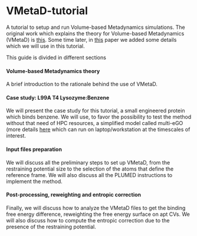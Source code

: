 # VMetaD-tutorial
A tutorial to setup and run Volume-based Metadynamics simulations. The original work which explains the theory for Volume-based Metadynamics (VMetaD) is [this](https://doi.org/10.1021/acs.jpclett.9b01183). Some time later, in [this](https://doi.org/10.1021/acs.jctc.1c00649) paper we added some details which we will use in this tutorial.

This guide is divided in different sections

#### Volume-based Metadynamics theory
A brief introduction to the rationale behind the use of VMetaD.

#### Case study: L99A T4 Lysozyme:Benzene
We will present the case study for this tutorial, a small engineered protein which binds benzene. We will use, to favor the possibility to test the method without that need of HPC resources, a simplified model called multi-eGO (more details [here](https://doi.org/10.26434/chemrxiv-2024-jcmgc) which can run on laptop/workstation at the timescales of interest. 

#### Input files preparation
We will discuss all the preliminary steps to set up VMetaD, from the restraining potential size to the selection of the atoms that define the reference frame. We will also discuss all the PLUMED instructions to implement the method.

#### Post-processing, reweighting and entropic correction
Finally, we will discuss how to analyze the VMetaD files to get the binding free energy difference, reweighting the free energy surface on apt CVs. We will also discuss how to compute the entropic correction due to the presence of the restraining potential. 


